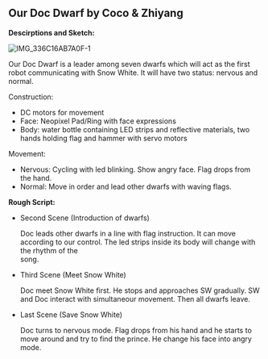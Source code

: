 ## Our Doc Dwarf by Coco & Zhiyang

**Descirptions and Sketch:**

![IMG_336C16AB7A0F-1](https://user-images.githubusercontent.com/57734650/143682400-7efa34a6-f2ba-481f-b045-488fb28b8354.jpeg)

Our Doc Dwarf is a leader among seven dwarfs which will act as the first robot communicating with Snow White. It will have two status: nervous and normal.

Construction:
- DC motors for movement
- Face: Neopixel Pad/Ring with face expressions
- Body: water bottle containing LED strips and reflective materials, two hands holding flag and hammer with servo motors

Movement:
- Nervous: Cycling with led blinking. Show angry face. Flag drops from the hand.
- Normal: Move in order and lead other dwarfs with waving flags.

**Rough Script:**

- Second Scene (Introduction of dwarfs)

  Doc leads other dwarfs in a line with flag instruction. It can move according to our control. The led strips inside its body will change with the rhythm of the     
  song.
  
- Third Scene (Meet Snow White)

  Doc meet Snow White first. He stops and approaches SW gradually. SW and Doc interact with simultaneour movement. Then all dwarfs leave.
  
- Last Scene (Save Snow White)

  Doc turns to nervous mode. Flag drops from his hand and he starts to move around and try to find the prince. He change his face into angry mode.
